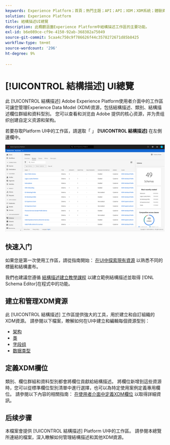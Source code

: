 ```yaml
---
keywords: Experience Platform；首頁；熱門主題；API；API；XDM；XDM系統；體驗資料模型；資料模型；ui；工作區；
solution: Experience Platform
title: 結構描述UI總覽
description: 此概觀涵蓋Experience Platform中結構描述工作區的主要功能。
exl-id: b6e089ce-cf9e-4150-92ab-368382a75049
source-git-commit: 5caa4c750c9f786626f44c3578272671d85b8425
workflow-type: tm+mt
source-wordcount: '296'
ht-degree: 9%

---
```


# [!UICONTROL 結構描述] UI總覽

此 [!UICONTROL 結構描述] Adobe Experience Platform使用者介面中的工作區可讓您管理Experience Data Model (XDM)資源，包括結構描述、類別、結構描述欄位群組和資料型別。 您可以查看和浏览由 Adobe 提供的核心资源，并为贵组织创建自定义资源和架构。

若要存取Platform UI中的工作區，請選取「 」 **[!UICONTROL 結構描述]** 在左側邊欄中。

![](../images/ui/overview/schemas-tab.png)

## 快速入门

如果您是第一次使用工作區，請從指南開始： [在UI中探索現有資源](./explore.md) 以熟悉不同的標籤和結構畫布。

我們也建議您遵循 [結構描述建立教學課程](../tutorials/create-schema-ui.md) 以建立範例結構描述並取得 [!DNL Schema Editor]在程式中的功能。

## 建立和管理XDM資源

此 [!UICONTROL 結構描述] 工作區提供強大的工具，用於建立和自訂組織的XDM資源。 請參閱以下檔案，瞭解如何在UI中建立和編輯每個資源型別：

* [架构](./resources/schemas.md)
* [类](./resources/classes.md)
* [字段组](./resources/field-groups.md)
* [数据类型](./resources/data-types.md)

## 定義XDM欄位

類別、欄位群組和資料型別都會將欄位貢獻給結構描述。 將欄位新增到這些資源時，您可以從標準欄位型別清單中進行選擇，也可以為特定使用案例定義專用欄位。 請參閱以下內容的相關指南： [在使用者介面中定義XDM欄位](./fields/overview.md) 以取得詳細資訊。

## 后续步骤

本檔案會提供 [!UICONTROL 結構描述] Platform UI中的工作區。 請參閱本總覽所連結的檔案，深入瞭解如何管理結構描述和其他XDM資源。

